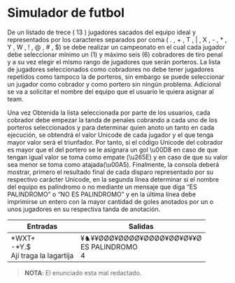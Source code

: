 # Simulador de futbol

De un listado de trece ( 13 ) jugadores sacados del equipo ideal y representados
por los caracteres separados por coma ( . , + , T , | , X , - , * , Y , W , ! , @ , # , $)
se debe realizar un campeonato en el cual cada jugador debe seleccionar mínimo un (1) y
máximo seis (6) cobradores de tiro penal y a su vez elegir el mismo rango de jugadores
que serán porteros. La lista de jugadores seleccionados como cobradores no debe tener
jugadores repetidos como tampoco la de porteros, sin embargo se puede seleccionar un
jugador como cobrador y como portero sin ningún problema. Adicional se va a solicitar
el nombre del equipo que el usuario le quiera asignar al team.

Una vez Obtenida la lista seleccionada por parte de los usuarios, cada cobrador debe
empezar la tanda de penales cobrando a cada uno de los porteros seleccionados y para
determinar quien anoto un tanto en cada ejecución, se obtendrá el valor Unicode de
cada jugador y el que tenga mayor valor será el triunfador. Por tanto, si el código
Unicode del cobrador es mayor que el del portero se le asignara un gol  \u00D8  en
caso de que tengan igual valor se toma como empate (\u265E) y en caso de que su valor
sea menor se toma como atajada(\u00A5).
Finalmente, la consola deberá mostrar, primero el resultado final de cada disparo
representado por su respectivo carácter Unicode, en la segunda línea determinar si
el nombre del equipo es palíndromo o no mediante un mensaje que diga “ES PALINDROMO”
o “NO ES PALINDROMO” y en la última línea debe imprimirse un entero con la mayor
cantidad de goles anotados por un o unos jugadores en su respectiva tanda de anotación.

| Entradas                               | Salidas                                        |
|----------------------------------------|------------------------------------------------|
|*WXT+<br>-*Y.$<br>Ají traga la lagartija|¥♞¥¥ØØØ¥ØØØØ¥ØØØØ¥ØØ¥Ø¥¥Ø<br>ES PALINDROMO<br>4|

> __**NOTA**__: El enunciado esta mal redactado.
